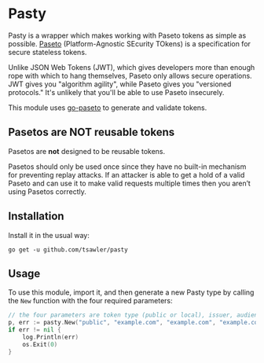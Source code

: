 # Pasty

Pasty is a wrapper which makes working with Paseto tokens as simple as
possible. [Paseto](https://github.com/paragonie/paseto) (Platform-Agnostic SEcurity TOkens) is a specification for
secure stateless tokens.

Unlike JSON Web Tokens (JWT), which gives developers more than enough rope with which to hang themselves, Paseto only
allows secure operations. JWT gives you "algorithm agility", while Paseto gives you "versioned protocols." It's
unlikely that you'll be able to use Paseto insecurely.

This module uses [go-paseto](https://github.com/aidantwoods/go-paseto) to generate and validate tokens.

## Pasetos are NOT reusable tokens

Pasetos are **not** designed to be reusable tokens.

Pasetos should only be used once since they have no built-in mechanism for preventing replay attacks. If an attacker is
able to get a hold of a valid Paseto and can use it to make valid requests multiple times then you aren’t using Pasetos
correctly.

## Installation

Install it in the usual way:

```
go get -u github.com/tsawler/pasty
```

## Usage

To use this module, import it, and then generate a new Pasty type by calling the `New` function with the four
required parameters:

```go
// the four parameters are token type (public or local), issuer, audience, and identifier.
p, err := pasty.New("public", "example.com", "example.com", "example.com")
if err != nil {
    log.Println(err)
    os.Exit(0)
}
```